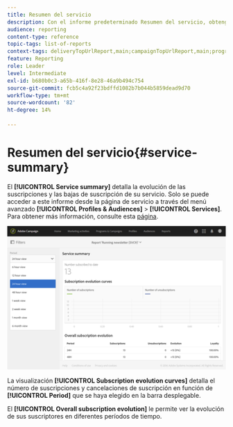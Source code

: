 ```yaml
---
title: Resumen del servicio
description: Con el informe predeterminado Resumen del servicio, obtenga información acerca de la evolución de las suscripciones y las bajas de suscripción.
audience: reporting
content-type: reference
topic-tags: list-of-reports
context-tags: deliveryTopUrlReport,main;campaignTopUrlReport,main;programTopUrlReport,main
feature: Reporting
role: Leader
level: Intermediate
exl-id: b680b0c3-a65b-416f-8e28-46a9b494c754
source-git-commit: fcb5c4a92f23bdffd1082b7b044b5859dead9d70
workflow-type: tm+mt
source-wordcount: '82'
ht-degree: 14%

---
```


# Resumen del servicio{#service-summary}

El **[!UICONTROL Service summary]** detalla la evolución de las suscripciones y las bajas de suscripción de su servicio.
Solo se puede acceder a este informe desde la página de servicio a través del menú avanzado **[!UICONTROL Profiles & Audiences]** > **[!UICONTROL Services]**. Para obtener más información, consulte esta [página](../../audiences/using/monitoring-subscriptions.md#service-reports).

![](assets/service-summary.png)

La visualización **[!UICONTROL Subscription evolution curves]** detalla el número de suscripciones y cancelaciones de suscripción en función de **[!UICONTROL Period]** que se haya elegido en la barra desplegable.

El **[!UICONTROL Overall subscription evolution]** le permite ver la evolución de sus suscriptores en diferentes períodos de tiempo.
